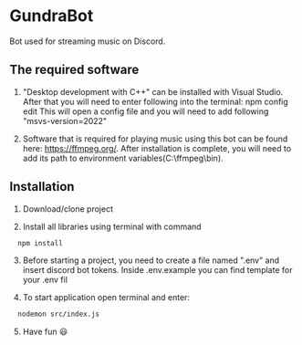 
# GundraBot

Bot used for streaming music on Discord.

## The required software

1. "Desktop development with C++" can be installed with Visual Studio. After that you will need to enter following into the terminal: npm config edit
This will open a config file and you will need to add following "msvs-version=2022"

2. Software that is required for playing music using this bot can be found here: https://ffmpeg.org/. After installation is complete, you will need to add its path to environment variables(C:\ffmpeg\bin).
## Installation

1. Download/clone project

2. Install all libraries using terminal with command 

```bash
  npm install
```
3. Before starting a project, you need to create a file named ".env" and insert discord bot tokens. Inside .env.example you can find template for your .env fil

4. To start application open terminal and enter:  

```bash
  nodemon src/index.js
```
    
5. Have fun 😃 

